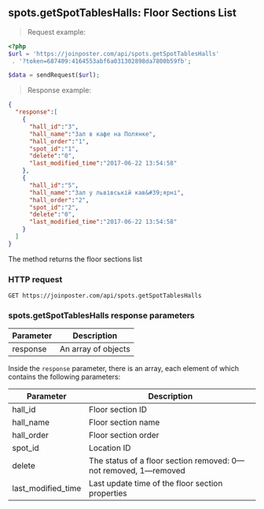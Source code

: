 ## spots.getSpotTablesHalls: Floor Sections List

> Request example:

```php
<?php
$url = 'https://joinposter.com/api/spots.getSpotTablesHalls'
 . '?token=687409:4164553abf6a031302898da7800b59fb';

$data = sendRequest($url);
```

> Response example:

```json
{  
  "response":[  
    {  
      "hall_id":"3",
      "hall_name":"Зал в кафе на Полянке",
      "hall_order":"1",
      "spot_id":"1",
      "delete":"0",
      "last_modified_time":"2017-06-22 13:54:58"
    },
    {  
      "hall_id":"5",
      "hall_name":"Зал у львівській кав&#39;ярні",
      "hall_order":"2",
      "spot_id":"2",
      "delete":"0",
      "last_modified_time":"2017-06-22 13:54:58"
    }
  ]
}
```

The method returns the floor sections list

### HTTP request

`GET https://joinposter.com/api/spots.getSpotTablesHalls`

### spots.getSpotTablesHalls response parameters

Parameter | Description
--------- | -----------
response | An array of objects

Inside the `response` parameter, there is an array, each element of which contains the following parameters:

Parameter | Description
--------- | -----------
hall_id | Floor section ID
hall_name | Floor section name
hall_order | Floor section order
spot_id | Location ID
delete | The status of a floor section removed: 0—not removed, 1—removed
last_modified_time | Last update time of the floor section properties

